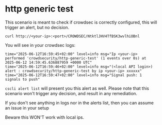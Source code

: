 # http generic test

This scenario is meant to check if crowdsec is correctly configured, this will
trigger an alert, but no decision.

`curl http://<your-ip>:<port>/CROWDSEC/NtktlJHV4TfBSK3wvlhiOBnl` 

You will see in your crowdsec logs: 

```
time="2025-06-12T16:59:45+02:00" level=info msg="Ip <your-ip> performed 'crowdsecurity/http-generic-test' (1 events over 0s) at 2025-06-12 14:59:45.636887959 +0000 UTC"
time="2025-06-12T16:59:46+02:00" level=info msg="(<local API login>) alert : crowdsecurity/http-generic-test by ip <your-ip> xxxxxx"
time="2025-06-12T16:59:47+02:00" level=info msg="Signal push: 1 signals to push"
```

`cscli alert list` will present you this alert as well. Please note that this
scenario won't trigger any decision, and result in any remediation.

If you don't see anything in logs nor in the alerts list, then you can assume an
issue in your setup


Beware this WON'T work with local ips.

